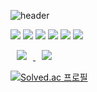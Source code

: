 ![header](https://capsule-render.vercel.app/api?type=waving&color=auto&height=300&section=header&text=Gyeong%20Ho&fontSize=90)


<img src="https://img.shields.io/badge/Java-blue?style=flat-square&logo=java&logoColor=white"/></a>
<img src="https://img.shields.io/badge/Python-3776AB?style=flat-square&logo=Python&logoColor=white"/></a>
<img src="https://img.shields.io/badge/C-A8B9CC?style=flat-square&logo=C&logoColor=white"/></a>
<img src="https://img.shields.io/badge/Html-E34F26?style=flat-square&logo=Html5&logoColor=white"/></a>
<img src="https://img.shields.io/badge/Css-1572B6?style=flat-square&logo=css3&logoColor=white"/></a>
<img src="https://img.shields.io/badge/JavaScript-F7DF1E?style=flat-square&logo=JavaScript&logoColor=white"/></a>

<a href="https://www.instagram.com/g___ho_/">
    <img 
        src="http://img.shields.io/badge/-instagram-22222a?style=flat&logo=Instagram&link=https://www.instagram.com/g___ho/"
        style="height : auto; margin-left : 10px; margin-right : 10px;"/>
</a>

<a href="https://velog.io/@groomit324">
    <img 
        src="http://img.shields.io/badge/-velog-22222a?style=flat&logo=velog&link=https://velog.io/@groomit324"
        style="height : auto; margin-left : 10px; margin-right : 10px;"/>
</a>

[![Solved.ac 프로필](http://mazassumnida.wtf/api/v2/generate_badge?boj=gangho324)](https://solved.ac/gangho324)
